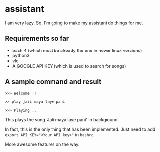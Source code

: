 # assistant
I am very lazy. So, I'm going to make my assistant do things for me. 

## Requirements so far
- bash 4 (which must be already the one in newer linux versions)
- python3
- vlc
- A GOOGLE API KEY (which is used to search for songs)

## A sample command and result 
```
>>> Welcome !! 

>> play jati maya laye pani 

>>> Playing ..  
```
This plays the song 'Jati maya laye pani' in background. 

In fact, this is the only thing that has been implemented. Just need to add `export API_KEY="<Your API key>"` in `bashrc`.  

More awesome features on the way.
